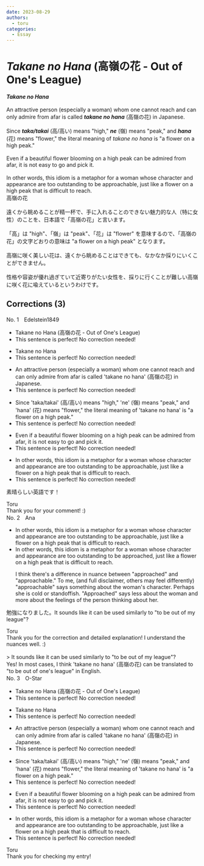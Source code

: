 ```yaml
---
date: 2023-08-29
authors:
  - toru
categories:
  - Essay
---
```


<h1 id="subject_show"><strong><em>Takane no Hana</strong></em> (高嶺の花 - Out of One's League)</h1>
<div class="date" hidden>Aug 29, 2023 09:58</div>
<div id="post"><div id="body_show_ori">
<strong><em>Takane no Hana</strong></em><br/><br/>An attractive person (especially a woman) whom one cannot reach and can only admire from afar is called <strong><em>takane no hana</em></strong> (高嶺の花) in Japanese.<br/><br/>Since <strong><em>taka/takai</em></strong> (高/高い) means "high," <strong><em>ne</em></strong> (嶺) means "peak," and <strong><em>hana</em></strong> (花) means "flower," the literal meaning of <em>takane no hana</em> is "a flower on a high peak."<br/><br/>Even if a beautiful flower blooming on a high peak can be admired from afar, it is not easy to go and pick it.<br/><br/>In other words, this idiom is a metaphor for a woman whose character and appearance are too outstanding to be approachable, just like a flower on a high peak that is difficult to reach.
</div></div>

<!-- more -->

<div id="post_ja"><div id="body_show_mo">
高嶺の花<br/><br/>遠くから眺めることが精一杯で、手に入れることのできない魅力的な人（特に女性）のことを、日本語で「高嶺の花」と言います。<br/><br/>「高」は "high"、「嶺」は "peak"、「花」は "flower" を意味するので、「高嶺の花」の文字どおりの意味は "a flower on a high peak" となります。<br/><br/>高嶺に咲く美しい花は、遠くから眺めることはできても、なかなか採りにいくことができません。<br/><br/>性格や容姿が優れ過ぎていて近寄りがたい女性を、採りに行くことが難しい高嶺に咲く花に喩えているというわけです。
</div></div>

## Corrections (3)
<div id="block"><div class="first_name"> No. 1　<span class="just_name">Edelstein1849</span></div><div id="block2">
<ul class="correction_field">
<li class="incorrect">Takane no Hana (高嶺の花 - Out of One's League)</li>
<li class="corrected perfect">This sentence is perfect! No correction needed!</li>
</ul>
<ul class="correction_field">
<li class="incorrect">Takane no Hana</li>
<li class="corrected perfect">This sentence is perfect! No correction needed!</li>
</ul>
<ul class="correction_field">
<li class="incorrect">An attractive person (especially a woman) whom one cannot reach and can only admire from afar is called 'takane no hana' (高嶺の花) in Japanese.</li>
<li class="corrected perfect">This sentence is perfect! No correction needed!</li>
</ul>
<ul class="correction_field">
<li class="incorrect">Since 'taka/takai' (高/高い) means "high," 'ne' (嶺) means "peak," and 'hana' (花) means "flower," the literal meaning of 'takane no hana' is "a flower on a high peak."</li>
<li class="corrected perfect">This sentence is perfect! No correction needed!</li>
</ul>
<ul class="correction_field">
<li class="incorrect">Even if a beautiful flower blooming on a high peak can be admired from afar, it is not easy to go and pick it.</li>
<li class="corrected perfect">This sentence is perfect! No correction needed!</li>
</ul>
<ul class="correction_field">
<li class="incorrect">In other words, this idiom is a metaphor for a woman whose character and appearance are too outstanding to be approachable, just like a flower on a high peak that is difficult to reach.</li>
<li class="corrected perfect">This sentence is perfect! No correction needed!</li>
</ul>
<p class="comment_small">
 素晴らしい英語です！
</p>

</div><div class="name"><span class="just_name">Toru</span><br>
Thank you for your comment! :)
</div>
</div>
<div id="block"><div class="first_name"> No. 2　<span class="just_name">Ana</span></div><div id="block2">
<ul class="correction_field">
<li class="incorrect">In other words, this idiom is a metaphor for a woman whose character and appearance are too outstanding to be approachable, just like a flower on a high peak that is difficult to reach.</li>
<li class="corrected correct">
In other words, this idiom is a metaphor for a woman whose character and appearance are too outstanding to be approach<span class="f_blue"><span class="f_bold">ed</span></span>, just like a flower on a high peak that is difficult to reach.
<p class="correction_comment">I think there's a difference in nuance between "approached" and "approachable."  To me, (and full disclaimer, others may feel differently) "approachable" says something about the woman's character. Perhaps she is cold or standoffish. "Approached" says less about the woman and more about the feelings of the person thinking about her.</p>
</li>
</ul>
<p class="comment_small">
 勉強になりました。It sounds like it can be used similarly to "to be out of my league"?
</p>

</div><div class="name"><span class="just_name">Toru</span><br>
Thank you for the correction and detailed explanation! I understand the nuances well. :)<br/><br/>&gt; It sounds like it can be used similarly to "to be out of my league"?<br/>Yes! In most cases, I think 'takane no hana' (高嶺の花) can be translated to "to be out of one's league" in English.
</div>
</div>
<div id="block"><div class="first_name"> No. 3　<span class="just_name">O-Star</span></div><div id="block2">
<ul class="correction_field">
<li class="incorrect">Takane no Hana (高嶺の花 - Out of One's League)</li>
<li class="corrected perfect">This sentence is perfect! No correction needed!</li>
</ul>
<ul class="correction_field">
<li class="incorrect">Takane no Hana</li>
<li class="corrected perfect">This sentence is perfect! No correction needed!</li>
</ul>
<ul class="correction_field">
<li class="incorrect">An attractive person (especially a woman) whom one cannot reach and can only admire from afar is called 'takane no hana' (高嶺の花) in Japanese.</li>
<li class="corrected perfect">This sentence is perfect! No correction needed!</li>
</ul>
<ul class="correction_field">
<li class="incorrect">Since 'taka/takai' (高/高い) means "high," 'ne' (嶺) means "peak," and 'hana' (花) means "flower," the literal meaning of 'takane no hana' is "a flower on a high peak."</li>
<li class="corrected perfect">This sentence is perfect! No correction needed!</li>
</ul>
<ul class="correction_field">
<li class="incorrect">Even if a beautiful flower blooming on a high peak can be admired from afar, it is not easy to go and pick it.</li>
<li class="corrected perfect">This sentence is perfect! No correction needed!</li>
</ul>
<ul class="correction_field">
<li class="incorrect">In other words, this idiom is a metaphor for a woman whose character and appearance are too outstanding to be approachable, just like a flower on a high peak that is difficult to reach.</li>
<li class="corrected perfect">This sentence is perfect! No correction needed!</li>
</ul>
</div><div class="name"><span class="just_name">Toru</span><br>
Thank you for checking my entry!
</div>
</div>
